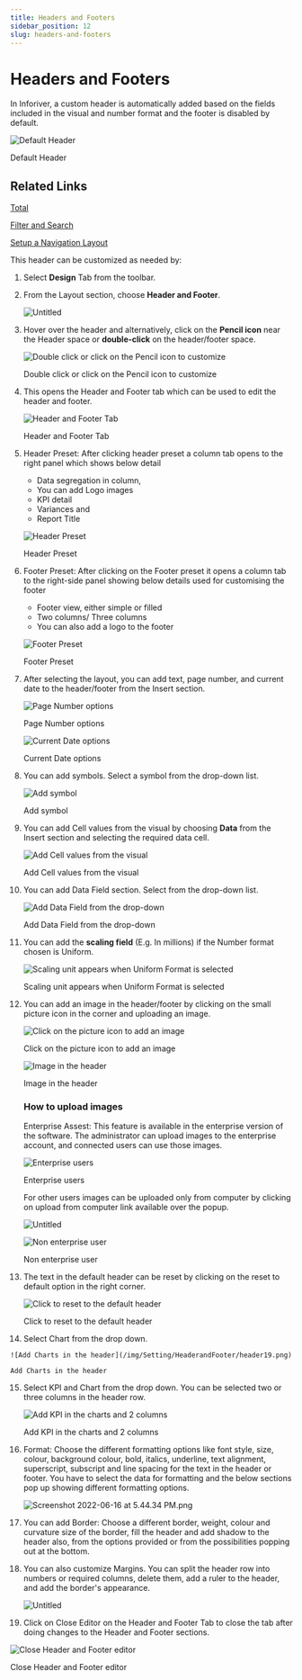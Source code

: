 ```yaml
---
title: Headers and Footers
sidebar_position: 12
slug: headers-and-footers
---
```


# Headers and Footers

In Inforiver, a custom header is automatically added based on the fields included in the visual and number format and the footer is disabled by default.

![Default Header](/img/Setting/HeaderandFooter/header1.png)

Default Header

## Related Links

[Total](https://www.notion.so/Total-1e7a1947efa04bbb92342daf9f8c437d)

[Filter and Search](https://www.notion.so/Filter-and-Search-7f7a694f8844455c86864594b55ef0a2)

[Setup a Navigation Layout](https://www.notion.so/Setup-a-Navigation-Layout-45ed337fa8074287841e1ec17ed0b694)

This header can be customized as needed by:

1. Select **Design** Tab from the toolbar.
2. From the Layout section, choose **Header and Footer**.
    
    ![Untitled](/img/Setting/HeaderandFooter/header2.png)

3. Hover over the header and alternatively, click on the **Pencil icon** near the Header space or **double-click** on the header/footer space.
    
    ![Double click or click on the Pencil icon to customize ](/img/Setting/HeaderandFooter/header3.png)
 
    Double click or click on the Pencil icon to customize 
    
4. This opens the Header and Footer tab which can be used to edit the header and footer.
    
    ![Header and Footer Tab](/img/Setting/HeaderandFooter/header4.png)

    Header and Footer Tab
    
5. Header Preset: After clicking header preset a column tab opens to the right panel which shows below detail
    - Data segregation in column,
    - You can add Logo images
    - KPI detail
    - Variances and
    - Report Title
    
    ![Header Preset](/img/Setting/HeaderandFooter/header5.png)

    Header Preset
    
6. Footer Preset: After clicking on the Footer preset it opens a column tab to the right-side panel showing below details used for customising the footer
    - Footer view, either simple or filled
    - Two columns/ Three columns
    - You can also add a logo to the footer
    
    ![Footer Preset](/img/Setting/HeaderandFooter/header6.png)

    Footer Preset
    
7. After selecting the layout, you can add text, page number, and current date to the header/footer from the Insert section.
    
    ![Page Number options](/img/Setting/HeaderandFooter/header7.png)

    
    Page Number options
    
    ![Current Date options](/img/Setting/HeaderandFooter/header8.png)

    
    Current Date options
    
8. You can add symbols. Select a symbol from the drop-down list.
    
    ![Add symbol ](/img/Setting/HeaderandFooter/header9.png)

    
    Add symbol 
    
9. You can add Cell values from the visual by choosing **Data** from the Insert section and selecting the required data cell.
    
    ![Add Cell values from the visual](/img/Setting/HeaderandFooter/header10.png)

    Add Cell values from the visual
    
10. You can add Data Field section. Select from the drop-down list.
    
    ![Add Data Field from the drop-down](/img/Setting/HeaderandFooter/header11.png)

    
    Add Data Field from the drop-down
    
11. You can add the **scaling field** (E.g. In millions) if the Number format chosen is Uniform.
    
    ![Scaling unit appears when Uniform Format is selected](/img/Setting/HeaderandFooter/header12.png)
   
    Scaling unit appears when Uniform Format is selected
    
12. You can add an image in the header/footer by clicking on the small picture icon in the corner and uploading an image.
    
    ![Click on the picture icon to add an image](/img/Setting/HeaderandFooter/header13.png)

    
    Click on the picture icon to add an image
    
    ![Image in the header](/img/Setting/HeaderandFooter/header14.png)

    
    Image in the header
    
    ### How to upload images
    
    Enterprise Assest: This feature is available in the enterprise version of the software. The administrator can upload images to the enterprise account, and connected users can use those images. 
    
    ![Enterprise users](/img/Setting/HeaderandFooter/header15.png)

    Enterprise users
    
    For other users images can be uploaded only from computer by clicking on upload from computer link available over the popup.
    
    ![Untitled](/img/Setting/HeaderandFooter/header16.png)

    ![Non enterprise user](/img/Setting/HeaderandFooter/header17.png)

    Non enterprise user
    
13. The text in the default header can be reset by clicking on the reset to default option in the right corner.
    
    ![Click to reset to the default header](/img/Setting/HeaderandFooter/header18.png)

    
    Click to reset to the default header
    
14.  Select Chart from the drop down. 
    
    ![Add Charts in the header](/img/Setting/HeaderandFooter/header19.png)

    Add Charts in the header
    
15. Select KPI and Chart from the drop down. You can be selected two or three columns in the header row.
    
    ![Add KPI in the charts and 2 columns](/img/Setting/HeaderandFooter/header20.png)

    
    Add KPI in the charts and 2 columns
    
16. Format: Choose the different formatting options like font style, size, colour, background colour, bold, italics, underline, text alignment, superscript, subscript and line spacing for the text in the header or footer. You have to select the data for formatting and the below sections pop up showing different formatting options.
    
    ![Screenshot 2022-06-16 at 5.44.34 PM.png](/img/Setting/HeaderandFooter/header21.png)

    
17. You can add Border: Choose a different border, weight, colour and curvature size of the border, fill the header and add shadow to the header also, from the options provided or from the possibilities popping out at the bottom. 
18. You can also customize Margins. You can split the header row into numbers or required columns, delete them, add a ruler to the header, and add the border's appearance. 
    
    ![Untitled](/img/Setting/HeaderandFooter/header22.png)

19. Click on Close Editor on the Header and Footer Tab to close the tab after doing changes to the Header and Footer sections.

![Close Header and Footer editor](/img/Setting/HeaderandFooter/header23.png)

Close Header and Footer editor